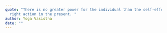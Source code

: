 ```yaml
---
quote: "There is no greater power for the individual than the self-effort of
  right action in the present. "
author: Yoga Vasistha
date: ""
---
```

